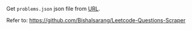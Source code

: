 Get `problems.json` json file from [URL](https://leetcode.com/api/problems/all/).

Refer to: https://github.com/Bishalsarang/Leetcode-Questions-Scraper
